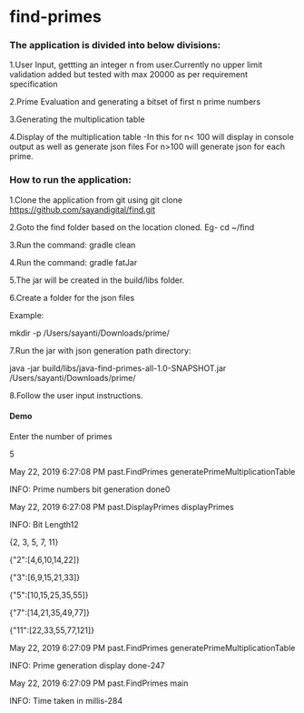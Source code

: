 # find-primes

### The application is divided into below divisions:
1.User Input, gettting an integer n from user.Currently no upper limit validation added but tested with max 20000 as per requirement specification

2.Prime Evaluation and generating a bitset of first n prime numbers

3.Generating the multiplication table

4.Display of the multiplication table -In this for n< 100 will display in console output as well as generate json files
For n>100 will generate json for each prime.

### How to run the application:

1.Clone the application from git using 
  git clone https://github.com/sayandigital/find.git
  
2.Goto the find folder based on the location cloned. Eg-
 cd ~/find
 
 3.Run the command:
  gradle clean
  
  4.Run the command:
     gradle fatJar
     
  5.The jar will be created in the build/libs folder.
  
  6.Create a folder for the json files
  
  Example:
  
  mkdir -p /Users/sayanti/Downloads/prime/
  
  7.Run the jar with json generation path directory:
  
  java -jar build/libs/java-find-primes-all-1.0-SNAPSHOT.jar /Users/sayanti/Downloads/prime/
  
 8.Follow the user input instructions.
 
 #### Demo
 
 Enter the number of primes
 
5

May 22, 2019 6:27:08 PM past.FindPrimes generatePrimeMultiplicationTable

INFO: Prime numbers bit generation done0

May 22, 2019 6:27:08 PM past.DisplayPrimes displayPrimes

INFO: Bit Length12

{2, 3, 5, 7, 11}

{"2":[4,6,10,14,22]}

{"3":[6,9,15,21,33]}

{"5":[10,15,25,35,55]}

{"7":[14,21,35,49,77]}

{"11":[22,33,55,77,121]}

May 22, 2019 6:27:09 PM past.FindPrimes generatePrimeMultiplicationTable

INFO: Prime generation display done-247

May 22, 2019 6:27:09 PM past.FindPrimes main

INFO: Time taken in millis-284

